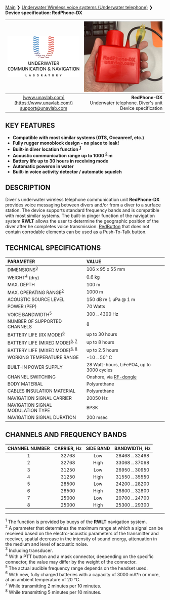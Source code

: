 [Main](/README.md) ❯ [Underwater Wireless voice systems (Underwater telephone)](underwater_wireless_voice_systems_en) ❯ **Device specification: RedPhone-DX**

<div style="page-break-after: always;"></div>

| ![logo](/documentation/sm_logo.png) | ![RedPhone-DX](/documentation/redphone_dx.png) |
| :---: | ---: |
| [www.unavlab.com](https://www.unavlab.com/) <br/> [support@unavlab.com](mailto:support@unavlab.com) | **RedPhone-DX** <br/> Underwater telephone. Diver's unit <br/> Device specification |

## KEY FEATURES

* **Compatible with most similar systems (OTS, Oceanreef, etc.)**
* **Fully rugger monoblock design - no place to leak!**
* **Built-in diver location function <sup>[1](#footnote1)</sup>**
* **Acoustic communication range up to 1000 <sup>[2](#footnote2)</sup> m**
* **Battery life up to 30 hours in receiving mode**
* **Automatic poweron in water**
* **Built-in voice activity detector / automatic squelch**

## DESCRIPTION

Diver's underwater wireless telephone communication unit **RedPhone-DX** provides voice messaging between divers and/or from a diver to a surface station. The device supports standard frequency bands and is compatible with most similar systems. The built-in pinger function of the navigation system **RWLT** allows the user to determine the geographic position of the diver after he completes voice transmission.
[RedButton](https://docs.unavlab.com/documentation/EN/Accessories/RedButton_Specification_en.html) that does not contain corrodable elements can be used as a Push-To-Talk button.

<div style="page-break-after: always;"></div>

## TECHNICAL SPECIFICATIONS

| PARAMETER | VALUE |
| :--- | :--- |
| DIMENSIONS<sup>[3](#footnote3)</sup> | 106 x 95 x 55 mm |
| WEIGHT<sup>[4](#footnote4)</sup> (dry) | 0.6 kg |
| MAX. DEPTH | 100 m |
| MAX. OPERATING RANGE<sup>[2](#footnote2)</sup> | 1000 m |
| ACOUSTIC SOURCE LEVEL | 150 dB re 1 uPa @ 1 m |
| POWER (PEP) | 70 Watts |
| VOICE BANDWIDTH<sup>[5](#footnote5)</sup> | 300 .. 4300 Hz |
| NUMBER OF SUPPORTED CHANNELS | 8 |
| BATTERY LIFE (RX MODE)<sup>[6](#footnote6)</sup> | up to 30 hours |
| BATTERY LIFE (MIXED MODE)<sup>[6](#footnote6), [7](#footnote7)</sup> | up to 8 hours |
| BATTERY LIFE (MIXED MODE)<sup>[6](#footnote6), [8](#footnote8)</sup> | up to 2.5 hours |
| WORKING TEMPERATURE RANGE | -10 .. 50° С |
| BUILT-IN POWER SUPPLY | 28 Watt-hours, LiFePO4, up to 3000 cycles |
| CHANNEL SWITCHING | Onshore, via [RF-dongle](RedPhone_RF_Dongle_Specification_en.md) |
| BODY MATERIAL | Polyurethane |
| CABLES INSULATION MATERIAL | Polyurethane |
| NAVIGATION SIGNAL CARRIER | 20050 Hz |
| NAVIGATION SIGNAL MODULATION TYPE | BPSK |
| NAVIGATION SIGNAL DURATION | 200 msec |

<div style="page-break-after: always;"></div>

## CHANNELS AND FREQUENCY BANDS

| CHANNEL NUMBER | CARRIER, Hz | SIDE BAND | BANDWIDTH, Hz |
| :---: | :---: | :---: | :---: |
| 1 | 32768 | Low | 28468 .. 32468 |
| 2 | 32768 | High | 33068 .. 37068 |
| 3 | 31250 | Low | 26950 .. 30950 |
| 4 | 31250 | High | 31550 .. 35550 |
| 5 | 28500 | Low | 24200 .. 28200 |
| 6 | 28500 | High | 28800 .. 32800 |
| 7 | 25000 | Low | 20700 .. 24700 |
| 8 | 25000 | High | 25300 .. 29300 |

________________
<a name="footnote1"><sup>1</sup></a> The function is provided by buoys of the **RWLT** navigation system.  
<a name="footnote2"><sup>2</sup></a> A parameter that determines the maximum range at which a signal can be received based on the electro-acoustic parameters of the transmitter and receiver, spatial decrease in the intensity of sound energy, attenuation in the medium and level of acoustic noise.  
<a name="footnote3"><sup>3</sup></a> Including transducer.  
<a name="footnote4"><sup>4</sup></a> With a PTT button and a mask connector, deepending on the specific connector, the value may differ by the weight of the connector.  
<a name="footnote5"><sup>5</sup></a> The actual audible frequency range depends on the headset used.  
<a name="footnote6"><sup>6</sup></a> With new, fully charged batteries with a capacity of 3000 mA\*h or more, at an ambient temperature of 20 °C.  
<a name="footnote7"><sup>7</sup></a> While transmitting 2 minutes per 10 minutes.  
<a name="footnote8"><sup>8</sup></a> While transmitting 5 minutes per 10 minutes. 

<div style="page-break-after: always;"></div>

